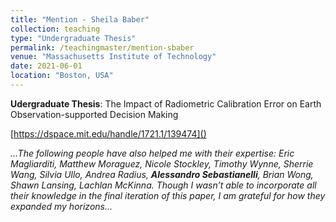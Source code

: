 ```yaml
---
title: "Mention - Sheila Baber"
collection: teaching
type: "Undergraduate Thesis"
permalink: /teachingmaster/mention-sbaber
venue: "Massachusetts Institute of Technology"
date: 2021-06-01
location: "Boston, USA"
---
```


**Udergraduate Thesis**: The Impact of Radiometric Calibration Error on Earth Observation-supported Decision Making

[https://dspace.mit.edu/handle/1721.1/139474]()

*...The following people have also helped me with their expertise: Eric Magliarditi, Matthew Moraguez, Nicole Stockley, Timothy Wynne, Sherrie Wang, Silvia Ullo, Andrea Radius, **Alessandro Sebastianelli**, Brian Wong, Shawn Lansing, Lachlan McKinna. Though I wasn’t able to incorporate all their knowledge in the final iteration of this paper, I am grateful for how they expanded my horizons...*